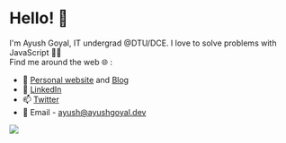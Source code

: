# Hello! 👋 
I'm Ayush Goyal, IT undergrad @DTU/DCE. I love to solve problems with JavaScript 👨‍💻   
Find me around the web 🌐 :
- 🚀 [Personal website](https://ayushgoyal.dev) and [Blog](https://blog.ayushgoyal.dev)
- 💼 [LinkedIn](https://www.linkedin.com/in/ayush-goyal6624/)
- 📫 [Twitter](https://twitter.com/ayushg1214)
- 💬 Email - ayush@ayushgoyal.dev   

![](https://komarev.com/ghpvc/?username=ayush6624)
